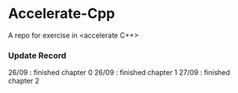 # Accelerate-Cpp
A repo for  exercise in &lt;accelerate C++>

### Update Record
26/09 : finished chapter 0
26/09 : finished chapter 1
27/09 : finished chapter 2